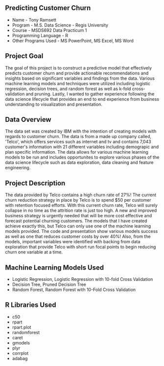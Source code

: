 ## Predicting Customer Churn

* Name - Tony Ramsett
* Program - M.S. Data Science - Regis University
* Course - MSDS692 Data Practicum 1
* Programming Language - R
* Other Programs Used - MS PowerPoint, MS Excel, MS Word

## Project Goal
The goal of this project is to construct a predictive model that effectively predicts customer churn and provide actionable recommendations and insights based on significant variables and findings from the data. Various machine learning models and techniques were utilized including logistic regression, decision trees, and random forest as well as k-fold cross-validation and pruning. Lastly, I wanted to gather experience following the data science lifecycle that provides an end to end experience from business understanding to visualization and presentation.

## Data Overview
The data set was created by IBM with the intention of creating models with regards to customer churn. The data is from a made up company called, 'Telco', which offers services such as internet and tv and contains 7,043 customer's information with 21 different variables including demograpic and plan specific information. The data allows for various machine learning models to be run and includes opportunites to explore various phases of the data science lifecycle such as data exploration, data cleaning and feature engineering.

## Project Description
The data provided by Telco contains a high churn rate of 27%! The current churn reduction strategy in place by Telco is to spend $50 per customer with retention focused efforts. With this current churn rate, Telco will surely collapse in no time as the attrition rate is just too high. A new and improved business strategy is urgently needed that will be more cost effective and forecast potential churning customers. The models that I have created achieve exactly this, but Telco can only use one of the machine learning models provided. The code and presentation show various models success as well as one that reduces customer costs by over 40%! Also, from the models, important variables were identified with backing from data exploration that provide Telco with short run focal points to begin reducing churn one variable at a time.

## Machine Learning Models Used
* Logistic Regression, Logistic Regression with 10-fold Cross Validation 
* Decision Tree, Pruned Decision Tree
* Random Forest, Random Forest with 10-Fold Cross Validation

## R Libraries Used
* c50
* rpart
* rpart.plot
* randomforest
* caret
* gmodels
* plyr
* corrplot
* adabag
